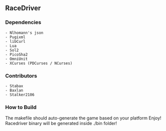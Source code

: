 
## RaceDriver ##

### Dependencies ###

	- Nlhomann's json
	- Pugixml
	- libCurl
	- Lua
	- Sol2
	- PicoSha2
	- OmniUnit
	- XCurses (PDCurses / NCurses)

### Contributors ###

	- Stabax
	- Baxlan
	- Stalker2106

### How to Build ###

The makefile should auto-generate the game based on your platform
Enjoy! Racedriver binary will be generated inside ./bin folder!